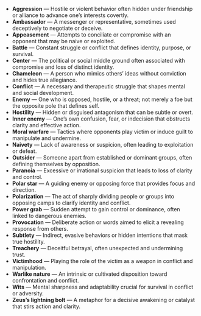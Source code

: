 - **Aggression** — Hostile or violent behavior often hidden under friendship or alliance to advance one’s interests covertly.  
- **Ambassador** — A messenger or representative, sometimes used deceptively to negotiate or deceive.  
- **Appeasement** — Attempts to conciliate or compromise with an opponent that may be naive or exploited.  
- **Battle** — Constant struggle or conflict that defines identity, purpose, or survival.  
- **Center** — The political or social middle ground often associated with compromise and loss of distinct identity.  
- **Chameleon** — A person who mimics others’ ideas without conviction and hides true allegiance.  
- **Conflict** — A necessary and therapeutic struggle that shapes mental and social development.  
- **Enemy** — One who is opposed, hostile, or a threat; not merely a foe but the opposite pole that defines self.  
- **Hostility** — Hidden or disguised antagonism that can be subtle or overt.  
- **Inner enemy** — One’s own confusion, fear, or indecision that obstructs clarity and effective action.  
- **Moral warfare** — Tactics where opponents play victim or induce guilt to manipulate and undermine.  
- **Naivety** — Lack of awareness or suspicion, often leading to exploitation or defeat.  
- **Outsider** — Someone apart from established or dominant groups, often defining themselves by opposition.  
- **Paranoia** — Excessive or irrational suspicion that leads to loss of clarity and control.  
- **Polar star** — A guiding enemy or opposing force that provides focus and direction.  
- **Polarization** — The act of sharply dividing people or groups into opposing camps to clarify identity and conflict.  
- **Power grab** — Sudden attempt to gain control or dominance, often linked to dangerous enemies.  
- **Provocation** — Deliberate action or words aimed to elicit a revealing response from others.  
- **Subtlety** — Indirect, evasive behaviors or hidden intentions that mask true hostility.  
- **Treachery** — Deceitful betrayal, often unexpected and undermining trust.  
- **Victimhood** — Playing the role of the victim as a weapon in conflict and manipulation.  
- **Warlike nature** — An intrinsic or cultivated disposition toward confrontation and conflict.  
- **Wits** — Mental sharpness and adaptability crucial for survival in conflict or adversity.  
- **Zeus’s lightning bolt** — A metaphor for a decisive awakening or catalyst that stirs action and clarity.
